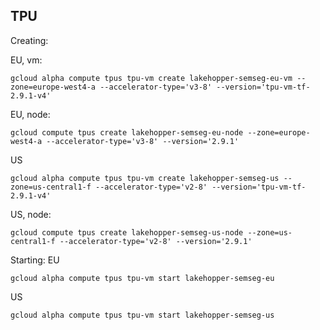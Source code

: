 ## TPU

Creating:

EU, vm:
```
gcloud alpha compute tpus tpu-vm create lakehopper-semseg-eu-vm --zone=europe-west4-a --accelerator-type='v3-8' --version='tpu-vm-tf-2.9.1-v4'
```

EU, node:
```
gcloud compute tpus create lakehopper-semseg-eu-node --zone=europe-west4-a --accelerator-type='v3-8' --version='2.9.1'
```

US
```
gcloud alpha compute tpus tpu-vm create lakehopper-semseg-us --zone=us-central1-f --accelerator-type='v2-8' --version='tpu-vm-tf-2.9.1-v4'
```

US, node:
```
gcloud compute tpus create lakehopper-semseg-us-node --zone=us-central1-f --accelerator-type='v2-8' --version='2.9.1'
```


Starting:
EU
```
gcloud alpha compute tpus tpu-vm start lakehopper-semseg-eu
```

US
```
gcloud alpha compute tpus tpu-vm start lakehopper-semseg-us
```

